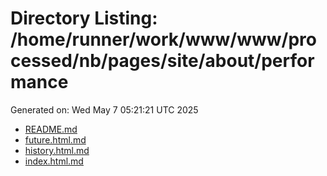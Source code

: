 # Directory Listing: /home/runner/work/www/www/processed/nb/pages/site/about/performance
Generated on: Wed May  7 05:21:21 UTC 2025

- [README.md](README.md)
- [future.html.md](future.html.md)
- [history.html.md](history.html.md)
- [index.html.md](index.html.md)
